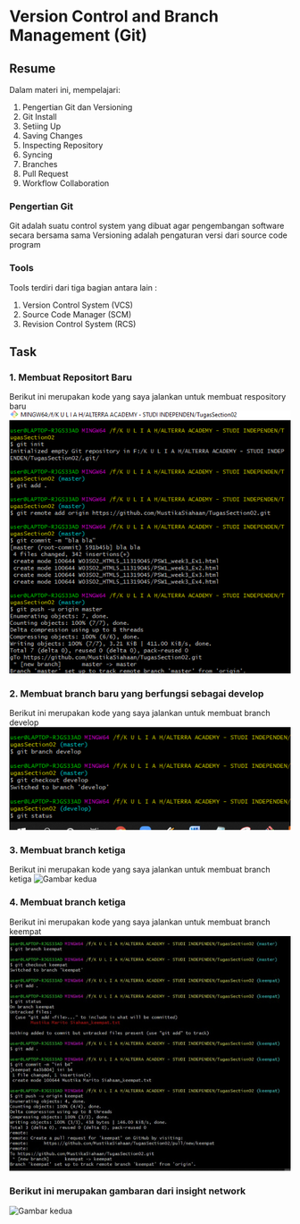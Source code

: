 # Version Control and Branch Management (Git)

## Resume
Dalam materi ini, mempelajari:
1. Pengertian Git dan Versioning
3. Git Install
4. Setiing Up
5. Saving Changes
6. Inspecting Repository
7. Syncing
8. Branches
9. Pull Request
10. Workflow Collaboration


### Pengertian Git
Git adalah suatu control system yang dibuat agar pengembangan software secara bersama sama
Versioning adalah pengaturan versi dari source code program 

### Tools
Tools terdiri dari tiga bagian antara lain :
1. Version Control System (VCS)
2. Source Code Manager (SCM)
3. Revision Control System (RCS)

## Task
### 1. Membuat Repositort Baru
Berikut ini merupakan kode yang saya jalankan untuk membuat respository baru
![Gambar pertama](https://github.com/MustikaSiahaan/vue_Mustika-Marito-Siahaan/blob/master/2_Version%20Control%20and%20Branch%20Management%20(Git)/screenshots/screenshoot_satu.png)

### 2. Membuat branch baru yang berfungsi sebagai develop
Berikut ini merupakan kode yang saya jalankan untuk membuat branch develop
![Gambar kedua](https://github.com/MustikaSiahaan/vue_Mustika-Marito-Siahaan/blob/master/2_Version%20Control%20and%20Branch%20Management%20(Git)/screenshots/screenshoot_develop.png)

### 3. Membuat branch ketiga
Berikut ini merupakan kode yang saya jalankan untuk membuat branch ketiga
![Gambar kedua](https://github.com/MustikaSiahaan/vue_Mustika-Marito-Siahaan/blob/master/2_Version%20Control%20and%20Branch%20Management%20(Git)/screenshots/screenshoots_ketiga.png)

### 4. Membuat branch ketiga
Berikut ini merupakan kode yang saya jalankan untuk membuat branch keempat
![Gambar kedua](https://github.com/MustikaSiahaan/vue_Mustika-Marito-Siahaan/blob/master/2_Version%20Control%20and%20Branch%20Management%20(Git)/screenshots/screenshoots_keempat.jpg)

### Berikut ini merupakan gambaran dari insight network
![Gambar kedua](https://github.com/MustikaSiahaan/vue_Mustika-Marito-Siahaan/blob/master/2_Version%20Control%20and%20Branch%20Management%20(Git)/screenshots/screenshoot_hasil.jpg)

















